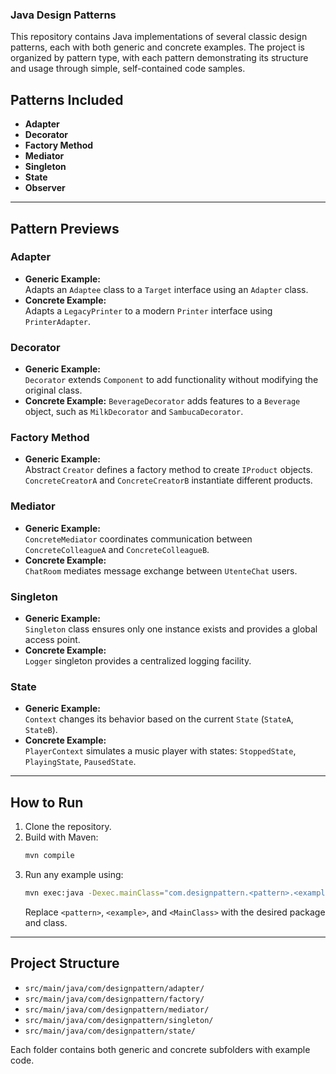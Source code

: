 ### Java Design Patterns

This repository contains Java implementations of several classic design patterns, each with both generic and concrete examples. The project is organized by pattern type, with each pattern demonstrating its structure and usage through simple, self-contained code samples.

## Patterns Included

- **Adapter**
- **Decorator**
- **Factory Method**
- **Mediator**
- **Singleton**
- **State**
- **Observer**

---

## Pattern Previews

### Adapter

- **Generic Example:**  
  Adapts an `Adaptee` class to a `Target` interface using an `Adapter` class.
- **Concrete Example:**  
  Adapts a `LegacyPrinter` to a modern `Printer` interface using `PrinterAdapter`.

### Decorator

- **Generic Example:**  
  `Decorator` extends `Component` to add functionality without modifying the original class.
- **Concrete Example:**
  `BeverageDecorator` adds features to a `Beverage` object, such as `MilkDecorator` and `SambucaDecorator`.

### Factory Method

- **Generic Example:**  
  Abstract `Creator` defines a factory method to create `IProduct` objects.  
  `ConcreteCreatorA` and `ConcreteCreatorB` instantiate different products.

### Mediator

- **Generic Example:**  
  `ConcreteMediator` coordinates communication between `ConcreteColleagueA` and `ConcreteColleagueB`.
- **Concrete Example:**  
  `ChatRoom` mediates message exchange between `UtenteChat` users.

### Singleton

- **Generic Example:**  
  `Singleton` class ensures only one instance exists and provides a global access point.
- **Concrete Example:**  
  `Logger` singleton provides a centralized logging facility.

### State

- **Generic Example:**  
  `Context` changes its behavior based on the current `State` (`StateA`, `StateB`).
- **Concrete Example:**  
  `PlayerContext` simulates a music player with states: `StoppedState`, `PlayingState`, `PausedState`.

---

## How to Run

1. Clone the repository.
2. Build with Maven:
   ```sh
   mvn compile
   ```
3. Run any example using:
   ```sh
   mvn exec:java -Dexec.mainClass="com.designpattern.<pattern>.<example>.<MainClass>"
   ```
   Replace `<pattern>`, `<example>`, and `<MainClass>` with the desired package and class.

---

## Project Structure

- `src/main/java/com/designpattern/adapter/`
- `src/main/java/com/designpattern/factory/`
- `src/main/java/com/designpattern/mediator/`
- `src/main/java/com/designpattern/singleton/`
- `src/main/java/com/designpattern/state/`

Each folder contains both generic and concrete subfolders with example code.
